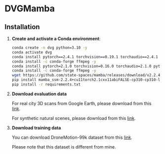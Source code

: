 # DVGMamba

## Installation
1. **Create and activate a Conda environment**:
    ```sh
    conda create -n dvg python=3.10 -y
    conda activate dvg
    conda install pytorch==2.4.1 torchvision==0.19.1 torchaudio==2.4.1 pytorch-cuda=12.1 -c pytorch -c nvidia -y
    conda install -c conda-forge ffmpeg -y
    conda install pytorch=2.1.0 torchvision=0.16.0 torchaudio=2.1.0 pytorch-cuda=11.8 -c pytorch -c nvidia -y
    conda install -c conda-forge ffmpeg -y
    wget https://github.com/state-spaces/mamba/releases/download/v2.2.4/mamba_ssm-2.2.4+cu11torch2.1cxx11abiFALSE-cp310-cp310-linux_x86_64.whl
    pip install mamba_ssm-2.2.4+cu11torch2.1cxx11abiFALSE-cp310-cp310-linux_x86_64.whl
    pip install -r requirements.txt
    ```

2. **Download evaluation data**
   
    For real city 3D scans from Google Earth, please download from this [link](https://1drv.ms/f/c/dfb1b9d32643ecdc/EhrvMtW9ow5KrpfPJlAnJ9wBjaaYqNEKx98NOXGFteJ3pg?e=d99AG4).

    For synthetic natural scenes, please download from this [link](https://1drv.ms/f/c/dfb1b9d32643ecdc/EgQWiB64W6dCsuOko_UoNQoB9Zj4cb-SSlqLFdVZITJT7Q?e=MBvCGx).


3. **Download training data**
   
    You can download DroneMotion-99k dataset from this [link](https://1drv.ms/u/c/dfb1b9d32643ecdc/EcHhl1KtZrdHn4wkDJ9Kcg4BtwQCP3f3hKUHS7PArhprnw?e=SRkFjl). 

    Please note that this dataset is different from mine.
